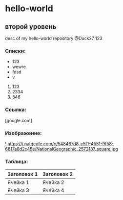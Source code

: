 # hello-world
## второй уровень
desc of my hello-world repository
@Duck27 123

### Списки:
* 123
* wewre
* fdsd
* v

1. 123
2. 2334
3. 546


### Ссылка:
[google.com]

### Изображение:
! https://i.natgeofe.com/n/548467d8-c5f1-4551-9f58-6817a8d2c45e/NationalGeographic_2572187_square.jpg

### Таблица:
| Заголовок 1 | Заголовок 2 |
| ----------- | ----------- |
| Ячейка 1    | Ячейка 2    |
| Ячейка 3    | Ячейка 4    |

